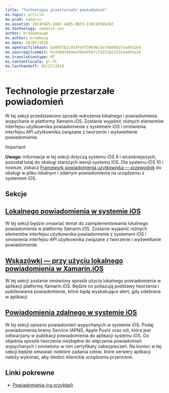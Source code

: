 ```yaml
---
title: "Technologie przestarzałe powiadomień"
ms.topic: article
ms.prod: xamarin
ms.assetid: 20C4F6E5-56DF-4A85-BBF0-E38C88586307
ms.technology: xamarin-ios
author: bradumbaugh
ms.author: brumbaug
ms.date: 10/07/2016
ms.openlocfilehash: be005f62c914fe5f59696c5ef9b608a73a45d269
ms.sourcegitcommit: 6cd40d190abe38edd50fc74331be15324a845a28
ms.translationtype: MT
ms.contentlocale: pl-PL
ms.lasthandoff: 02/27/2018
---
```

# <a name="deprecated-notification-technologies"></a>Technologie przestarzałe powiadomień

W tej sekcji przedstawiono sposób wdrożenia lokalnego i powiadomienia wypychane w platformy Xamarin.iOS. Zostanie wyjaśnić różnych elementów interfejsu użytkownika powiadomienie z systemem iOS i omówienia interfejsu API użytkownika związane z tworzenie i wyświetlanie powiadomienie.

> [!IMPORTANT]
> **Uwaga:** informacje w tej sekcji dotyczą systemu iOS 9 i wcześniejszych, pozostał tutaj do obsługi starszych wersji systemu iOS. Dla systemu iOS 10 i nowsze, zobacz [Framework powiadomienia użytkownika — przewodnik](~/ios/platform/user-notifications/index.md) do obsługi w pliku lokalnym i zdalnym powiadomienia na urządzeniu z systemem iOS.




## <a name="sections"></a>Sekcje

<a name="Local Notifications In iOS" />

##  <a name="local-notifications-in-ioslocal-notifications-in-iosmd"></a>[Lokalnego powiadomienia w systemie iOS](local-notifications-in-ios.md)

W tej sekcji będzie omawiać temat do zaimplementowania lokalnego powiadomienia w platformy Xamarin.iOS. Zostanie wyjaśnić różnych elementów interfejsu użytkownika powiadomienie z systemem iOS i omówienia interfejsu API użytkownika związane z tworzenie i wyświetlanie powiadomienie.

<a name="Local Notifications Walkthrough" />

##  <a name="walkthrough---using-local-notifications-in-xamarinioslocal-notifications-in-ios-walkthroughmd"></a>[Wskazówki — przy użyciu lokalnego powiadomienia w Xamarin.iOS](local-notifications-in-ios-walkthrough.md)

W tej sekcji zostanie omówiony sposób użycia lokalnego powiadomienia w aplikacji platformy Xamarin.iOS. Będzie on pokazują podstawy tworzenia i publikowania powiadomienie, które będą wyskakujące alert, gdy odebrana w aplikacji.

<a name="Remote Notifications In iOS" />

##  <a name="remote-notifications-in-iosremote-notifications-in-iosmd"></a>[Powiadomienia zdalnego w systemie iOS](remote-notifications-in-ios.md)

W tej sekcji opisano powiadomień wypychanych w systemie iOS. Podaj powiadomienia bramy Service (APNS, Apple Push) oraz roli, która jest odtwarzany w publikacji powiadomienia do aplikacji systemu iOS. Go objaśnia sposób tworzenia niezbędne do włączenia powiadomień wypychanych i omówiono w nim certyfikaty zabezpieczeń. Na koniec w tej sekcji będzie omawiać niektóre zadania celów, które serwery aplikacji należy wykonać, aby śledzić klienckie urządzenia przenośne.

## <a name="related-links"></a>Linki pokrewne

- [Powiadomienia (na przykład)](https://developer.xamarin.com/samples/monotouch/Notifications/)
